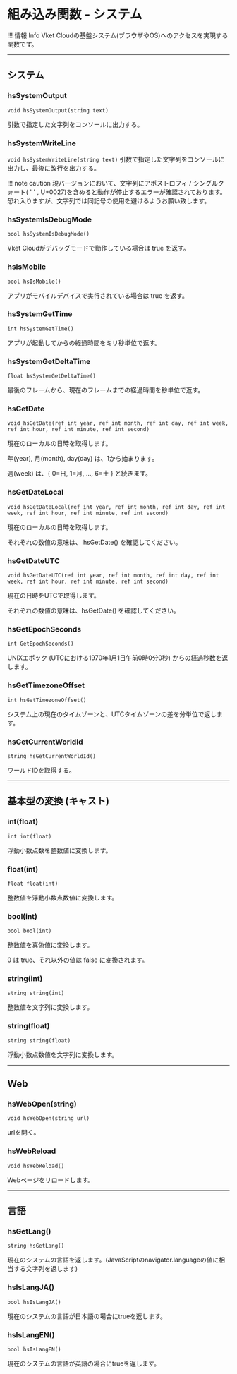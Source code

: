 
# 組み込み関数 - システム

!!! 情報 Info
    Vket Cloudの基盤システム(ブラウザやOS)へのアクセスを実現する関数です。

***

## システム

### hsSystemOutput

`void hsSystemOutput(string text)`

引数で指定した文字列をコンソールに出力する。

### hsSystemWriteLine

`void hsSystemWriteLine(string text)`
引数で指定した文字列をコンソールに出力し、最後に改行を出力する。

!!! note caution
    現バージョンにおいて、文字列にアポストロフィ / シングルクォート( ' ' , U+0027)を含めると動作が停止するエラーが確認されております。<br>
    恐れ入りますが、文字列では同記号の使用を避けるようお願い致します。

### hsSystemIsDebugMode

`bool hsSystemIsDebugMode()`

Vket Cloudがデバッグモードで動作している場合は true を返す。

### hsIsMobile

`bool hsIsMobile()`

アプリがモバイルデバイスで実行されている場合は true を返す。

### hsSystemGetTime

`int hsSystemGetTime()`

アプリが起動してからの経過時間をミリ秒単位で返す。

### hsSystemGetDeltaTime

`float hsSystemGetDeltaTime()`

最後のフレームから、現在のフレームまでの経過時間を秒単位で返す。

### hsGetDate

`void hsGetDate(ref int year, ref int month, ref int day, ref int week, ref int hour, ref int minute, ref int second)`

現在のローカルの日時を取得します。

年(year), 月(month), day(day) は、1から始まります。

週(week) は、{ 0=日, 1=月, ..., 6=土 } と続きます。

### hsGetDateLocal

`void hsGetDateLocal(ref int year, ref int month, ref int day, ref int week, ref int hour, ref int minute, ref int second)`

現在のローカルの日時を取得します。

それぞれの数値の意味は、 hsGetDate() を確認してください。

### hsGetDateUTC

`void hsGetDateUTC(ref int year, ref int month, ref int day, ref int week, ref int hour, ref int minute, ref int second)`

現在の日時をUTCで取得します。

それぞれの数値の意味は、hsGetDate() を確認してください。

### hsGetEpochSeconds

`int GetEpochSeconds()`

UNIXエポック (UTCにおける1970年1月1日午前0時0分0秒) からの経過秒数を返します。

### hsGetTimezoneOffset

`int hsGetTimezoneOffset()`

システム上の現在のタイムゾーンと、UTCタイムゾーンの差を分単位で返します。

### hsGetCurrentWorldId

`string hsGetCurrentWorldId()`

ワールドIDを取得する。

***

## 基本型の変換 (キャスト)

### int(float)

`int int(float)`

浮動小数点数を整数値に変換します。

### float(int)

`float float(int)`

整数値を浮動小数点数値に変換します。

### bool(int)

`bool bool(int)`

整数値を真偽値に変換します。

0 は true、それ以外の値は false に変換されます。

### string(int)

`string string(int)`

整数値を文字列に変換します。

### string(float)

`string string(float)`

浮動小数点数値を文字列に変換します。

***

## Web

### hsWebOpen(string)

`void hsWebOpen(string url)`

urlを開く。

### hsWebReload
`void hsWebReload()`

Webページをリロードします。

***

## 言語

### hsGetLang()

`string hsGetLang()`

現在のシステムの言語を返します。(JavaScriptのnavigator.languageの値に相当する文字列を返します)

### hsIsLangJA()

`bool hsIsLangJA()`

現在のシステムの言語が日本語の場合にtrueを返します。

### hsIsLangEN()

`bool hsIsLangEN()`

現在のシステムの言語が英語の場合にtrueを返します。
